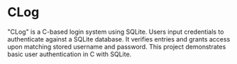 # CLog
"CLog" is a C-based login system using SQLite. Users input credentials to authenticate against a SQLite database. It verifies entries and grants access upon matching stored username and password. This project demonstrates basic user authentication in C with SQLite.
